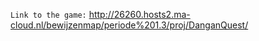 ```Link to the game:```
http://26260.hosts2.ma-cloud.nl/bewijzenmap/periode%201.3/proj/DanganQuest/
